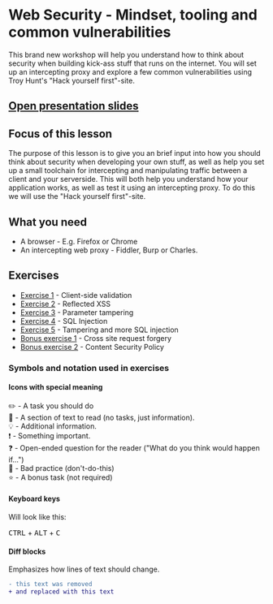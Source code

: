 # Web Security - Mindset, tooling and common vulnerabilities

This brand new workshop will help you understand how to think about security when building kick-ass stuff that runs on the internet.
You will set up an intercepting proxy and explore a few common vulnerabilities using Troy Hunt's "Hack yourself first"-site.

## [Open presentation slides](https://docs.google.com/presentation/d/1rSuQL1vyWFWkWpwQpmb5FD9LLpBc3is9YkU4krWsxiY/edit?usp=sharing)

## Focus of this lesson
The purpose of this lesson is to give you an brief input into how you should think about security when developing your own stuff, as well as help you set up a small toolchain for intercepting and manipulating traffic between a client and your serverside. This will both help you understand how your application works, as well as test it using an intercepting proxy. To do this we will use the "Hack yourself first"-site.

## What you need
- A browser - E.g. Firefox or Chrome
- An intercepting web proxy - Fiddler, Burp or Charles.

## Exercises

- [Exercise 1](exercise-1/) - Client-side validation
- [Exercise 2](exercise-2/) - Reflected XSS
- [Exercise 3](exercise-3/) - Parameter tampering
- [Exercise 4](exercise-4/) - SQL Injection
- [Exercise 5](exercise-5/) - Tampering and more SQL injection
- [Bonus exercise 1](exercise-6/) - Cross site request forgery
- [Bonus exercise 2](exercise-7/) - Content Security Policy

### Symbols and notation used in exercises

#### Icons with special meaning

:pencil2: - A task you should do  
:book: - A section of text to read (no tasks, just information).  
:bulb: - Additional information.  
:exclamation: - Something important.  
:question: - Open-ended question for the reader ("What do you think would happen if...")  
:poop: - Bad practice (don't-do-this)  
:star: - A bonus task (not required)  

#### Keyboard keys

Will look like this:

<kbd>CTRL</kbd> + <kbd>ALT</kbd> + <kbd>C</kbd>

#### Diff blocks

Emphasizes how lines of text should change.

```diff
- this text was removed
+ and replaced with this text